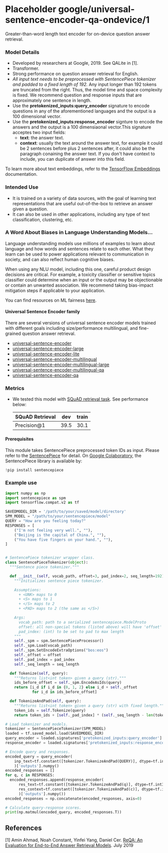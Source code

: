 # Placeholder google/universal-sentence-encoder-qa-ondevice/1

Greater-than-word length text encoder for on-device question answer retrieval.

<!-- module-type: text-embedding -->
<!-- fine-tunable: false -->
<!-- language: en -->
<!-- network-architecture: transformer -->

### Model Details

*   Developed by researchers at Google, 2019. See QALite in [1].
*   Transformer.
*   Strong performance on question answer retrieval for English.
*   *All input text needs to be preprocessed with SentencePiece tokenizer and
    padded to a fixed length of 192.* Any input longer than 192 tokens are
    truncated from the right. Thus, the model time and space complexity is
    fixed. We recommend question and response inputs that are approximately one
    sentence in length.
*   Use the __pretokenized_inputs:query_encoder__ signature to encode questions
    in any of the aforementioned languages and the output is a 100 dimensional
    vector.
*   Use the __pretokenized_inputs:response_encoder__ signture to encode the
    answers and the output is a 100 dimensiaonal vector.This signature acceptes
    two input fields:
    *   __text__: the answer text.
    *   __context__: usually the text around the answer text, for example it
        could be 2 sentences before plus 2 sentences after, it could also be the
        paragraph conaining the answer text. If you don't have context to
        include, you can duplicate of answer into this field.

To learn more about text embeddings, refer to the
[TensorFlow Embeddings](https://www.tensorflow.org/tutorials/text/word_embeddings)
documentation.

### Intended Use

*   It is trained on a variety of data sources, with the goal of
    learning text representations that are useful out-of-the-box to retrieve an
    answer given a question.
*   It can also be used in other applications, including any type of text
    classification, clustering, etc.

### A Word About Biases in Language Understanding Models…

Language understanding models use millions of examples to learn about language
and how words and sentences relate to each other. What they learn can be used to
power applications relevant to communication in society, and can also reflect
human cognitive biases.

When using any NLU model, including this one, careful product design decisions
are critical. For example, a toxicity classifier or sensitive topics classifier
could determine when an input or the output may be objectionable or contain an
unwanted association. We recommend taking bias-impact mitigation steps if
applicable to your application.

You can find resources on ML fairness [here](https://developers.google.com/machine-learning/fairness-overview/).

#### Universal Sentence Encoder family

There are several versions of universal sentence encoder models trained with
different goals including size/performance multilingual, and fine-grained
question answer retrieval.

*   [universal-sentence-encoder](https://tfhub.dev/google/universal-sentence-encoder/3)
*   [universal-sentence-encoder-large](https://tfhub.dev/google/universal-sentence-encoder-large/4)
*   [universal-sentence-encoder-lite](https://tfhub.dev/google/universal-sentence-encoder-lite/2)
*   [universal-sentence-encoder-multilingual](https://tfhub.dev/google/universal-sentence-encoder-multilingual/2)
*   [universal-sentence-encoder-multilingual-large](https://tfhub.dev/google/universal-sentence-encoder-multilingual-large/2)
*   [universal-sentence-encoder-multilingual-qa](https://tfhub.dev/google/universal-sentence-encoder-multilingual-qa/2)
*   [universal-sentence-encoder-qa](https://tfhub.dev/google/universal-sentence-encoder-qa/2)

### Metrics

*   We tested this model with
    [SQuAD retrieval task](https://github.com/google/retrieval-qa-eval). See
    performance below:

    SQuAD Retrieval | dev  | train
    :-------------- | :--: | ----:
    Precision@1     | 39.5 | 30.1

#### Prerequisites

This module takes SentencePiece preprocessed token IDs as input. Please refer to
the [SentencePiece](https://github.com/google/sentencepiece) for detail. On
[Google Colaboratory](https://colab.research.google.com/), the SentencePiece
library is available by:

```python
!pip install sentencepiece
```

### Example use

```python
import numpy as np
import sentencepiece as spm
import tensorflow.compat.v2 as tf

SAVEDMODEL_DIR = '/path/to/your/saved/model/directory'
SPM_MODEL = "/path/to/your/sentencepiece/model"
QUERY = "How are you feeling today?"
RESPONSES = [
    ("I'm not feeling very well.", ""),
    ("Beijing is the capital of China.", ""),
    ("You have five fingers on your hand.", ""),
]


# SentencePiece tokenizer wrapper class.
class SentencePieceTokenizer(object):
  """Sentence piece tokenizer."""

  def __init__(self, vocab_path, offset=3, pad_index=2, seq_length=192):
    """Initializes sentence piece tokenizer.

    Assumptions:
      + <UNK> maps to 0
      + <S> maps to 1
      + </S> maps to 2
      + <PAD> maps to 2 (the same as </S>)

    Args:
      vocab_path: path to a serialized sentencepiece.ModelProto
      offset: all non-special tokens (listed above) will have 'offset' added
      pad_index: (int) to be set to pad to max length
    """
    self._spm = spm.SentencePieceProcessor()
    self._spm.Load(vocab_path)
    self._spm.SetEncodeExtraOptions("bos:eos")
    self._offset = offset
    self._pad_index = pad_index
    self._seq_length = seq_length

  def Tokenize(self, query):
    """Returns list<int token> given a query (str)."""
    ids_before_offset = self._spm.EncodeAsIds(query)
    return [i_d if i_d in {0, 1, 2} else i_d + self._offset
            for i_d in ids_before_offset]

  def TokenizeAndPad(self, query):
    """Returns list<int token> given a query (str) with fixed length."""
    token_ids = self.Tokenize(query)
    return token_ids + [self._pad_index] * (self._seq_length - len(token_ids))

# Load tokenizer and models.
tokenizer = SentencePieceTokenizer(SPM_MODEL)
loaded = tf.saved_model.load(SAVEDMODEL_DIR)
query_encoder = loaded.signatures['pretokenized_inputs:query_encoder']
response_encoder = loaded.signatures['pretokenized_inputs:response_encoder']

# Encode query and responses.
encoded_query = query_encoder(
    inp_text=tf.constant([tokenizer.TokenizeAndPad(QUERY)], dtype=tf.int32)
    )['outputs'].numpy()
encoded_responses = []
for q, c in RESPONSES:
  encoded_responses.append(response_encoder(
      res_text=tf.constant([tokenizer.TokenizeAndPad(q)], dtype=tf.int32),
      res_context=tf.constant([tokenizer.TokenizeAndPad(c)], dtype=tf.int32)
      )['outputs'].numpy())
encoded_responses = np.concatenate(encoded_responses, axis=0)

# Calculate query-response scores.
print(np.matmul(encoded_query, encoded_responses.T))
```

## References

[1] Amin Ahmad, Noah Constant, Yinfei Yang, Daniel Cer.
[ReQA: An Evaluation for End-to-End Answer Retrieval Models](https://arxiv.org/abs/1907.04780).
July 2019
